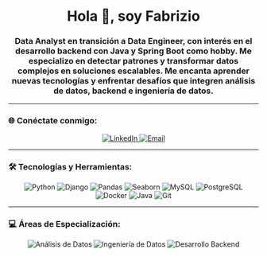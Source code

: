<h1 align="center">Hola 👋, soy Fabrizio</h1>
<h3 align="center">
  Data Analyst en transición a Data Engineer, con interés en el desarrollo backend con Java y Spring Boot como hobby. 
  Me especializo en detectar patrones y transformar datos complejos en soluciones escalables. 
  Me encanta aprender nuevas tecnologías y enfrentar desafíos que integren análisis de datos, backend e ingeniería de datos.
</h3>

---

### 🌐 Conéctate conmigo:
<p align="center">
  <a href="https://linkedin.com/in/fabrizioflamini" target="_blank">
    <img src="https://img.shields.io/badge/-LinkedIn-%230077B5.svg?style=flat&logo=linkedin&logoColor=white" alt="LinkedIn" />
  </a>
  <a href="mailto:flaminifabrizio28@gmail.com">
    <img src="https://img.shields.io/badge/-Email-%23333.svg?style=flat&logo=gmail&logoColor=white" alt="Email" />
  </a>
</p>

---

### 🛠️ Tecnologías y Herramientas:
<p align="center">
  <img src="https://img.shields.io/badge/-Python-%2314354C.svg?style=flat&logo=python&logoColor=white" alt="Python" />
  <img src="https://img.shields.io/badge/-Django-%23092E20.svg?style=flat&logo=django&logoColor=white" alt="Django" />
  <img src="https://img.shields.io/badge/-Pandas-%23150458.svg?style=flat&logo=pandas&logoColor=white" alt="Pandas" />
  <img src="https://img.shields.io/badge/-Seaborn-%230395A6.svg?style=flat&logo=seaborn&logoColor=white" alt="Seaborn" />
  <img src="https://img.shields.io/badge/-MySQL-%234479A1.svg?style=flat&logo=mysql&logoColor=white" alt="MySQL" />
  <img src="https://img.shields.io/badge/-PostgreSQL-%23336791.svg?style=flat&logo=postgresql&logoColor=white" alt="PostgreSQL" />
  <img src="https://img.shields.io/badge/-Docker-%232496ED.svg?style=flat&logo=docker&logoColor=white" alt="Docker" />
  <img src="https://img.shields.io/badge/-Java-%23ED8B00.svg?style=flat&logo=java&logoColor=white" alt="Java" />
  <img src="https://img.shields.io/badge/-Git-%23F05033.svg?style=flat&logo=git&logoColor=white" alt="Git" />
</p>

---

### 💻 Áreas de Especialización:
<p align="center">
  <img src="https://img.shields.io/badge/Análisis%20de%20Datos-%23007ACC.svg?style=flat&logo=databricks&logoColor=white" alt="Análisis de Datos" />
  <img src="https://img.shields.io/badge/Ingeniería%20de%20Datos-%230092CC.svg?style=flat&logo=google-cloud&logoColor=white" alt="Ingeniería de Datos" />
  <img src="https://img.shields.io/badge/Desarrollo%20Backend-%23F7DF1E.svg?style=flat&logo=spring&logoColor=black" alt="Desarrollo Backend" />
</p>

